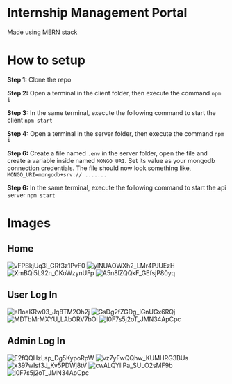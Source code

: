 # Internship Management Portal
Made using MERN stack

# How to setup
**Step 1:** Clone the repo

**Step 2:** Open a terminal in the client folder, then execute the command 
```npm i```

**Step 3:** In the same terminal, execute the following command to start the client
```npm start```

**Step 4:** Open a terminal in the server folder, then execute the command 
```npm i```

**Step 6:** Create a file named ```.env``` in the server folder, open the file and create a variable inside named ```MONGO_URI```. Set its value as your mongodb connection credentials. The file should now look something like, ```MONGO_URI=mongodb+srv:// .......```

**Step 6:** In the same terminal, execute the following command to start the api server
```npm start```

# Images

## Home
![vFPBkjUq3I_GRf3z1PvF0](https://github.com/ayushpanchal1/internshipportal/assets/97223612/4860c8f3-c3f9-4f3c-a7b0-2a71f1acf6c8)
![ylNUAOWXh2_LMr4PJUEzH](https://github.com/ayushpanchal1/internshipportal/assets/97223612/8871d11c-1534-4ec0-923a-5196846876e7)
![XmBQi5L92n_CKoWzynUFp](https://github.com/ayushpanchal1/internshipportal/assets/97223612/e779fed3-11c0-4cff-a89a-3080e36dc60a)
![A5n8lZQQkF_GEfsjP80yq](https://github.com/ayushpanchal1/internshipportal/assets/97223612/e89c1e58-b1eb-415c-a682-8ea82d44f23d)

## User Log In
![el1oaKRw03_Jq8TM2Oh2j](https://github.com/ayushpanchal1/internshipportal/assets/97223612/782b2946-de1f-42d5-ab06-08c40f12450f)
![GsDg2fZGDg_lGnUGx6RQj](https://github.com/ayushpanchal1/internshipportal/assets/97223612/4df02e07-bc72-4464-9ff7-64d75b653a8f)
![MDTbMrMXYU_LAbORV7bOl](https://github.com/ayushpanchal1/internshipportal/assets/97223612/7b5d65b9-a549-411f-99e3-0d747eb59ce5)
![I0F7s5j2oT_JMN34ApCpc](https://github.com/ayushpanchal1/internshipportal/assets/97223612/3a9de8d0-37e3-4b46-9f98-f239c7b429bd)

## Admin Log In
![E2fQQHzLsp_Dg5KypoRpW](https://github.com/ayushpanchal1/internshipportal/assets/97223612/c8de77b3-c77a-4430-8347-d84392c0c15b)
![vz7yFwQQhw_KUMHRG3BUs](https://github.com/ayushpanchal1/internshipportal/assets/97223612/f09ab7a4-d08c-468f-9738-30b52bf79154)
![x397wIsf3J_Kv5PDWj8tV](https://github.com/ayushpanchal1/internshipportal/assets/97223612/850b737a-062e-41b6-b866-a8e4a06be727)
![cwALQYIIPa_SULO2sMF9b](https://github.com/ayushpanchal1/internshipportal/assets/97223612/75c376d2-88c9-4b8d-8073-ac32c5018e3c)
![I0F7s5j2oT_JMN34ApCpc](https://github.com/ayushpanchal1/internshipportal/assets/97223612/b0a96522-a486-4b9b-bf5e-cbf0030ece4a)







